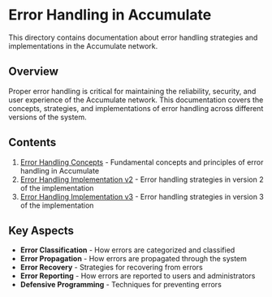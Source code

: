 # Error Handling in Accumulate

This directory contains documentation about error handling strategies and implementations in the Accumulate network.

## Overview

Proper error handling is critical for maintaining the reliability, security, and user experience of the Accumulate network. This documentation covers the concepts, strategies, and implementations of error handling across different versions of the system.

## Contents

1. [Error Handling Concepts](./01_concepts.md) - Fundamental concepts and principles of error handling in Accumulate
2. [Error Handling Implementation v2](./02_implementation_v2.md) - Error handling strategies in version 2 of the implementation
3. [Error Handling Implementation v3](./03_implementation_v3.md) - Error handling strategies in version 3 of the implementation

## Key Aspects

- **Error Classification** - How errors are categorized and classified
- **Error Propagation** - How errors are propagated through the system
- **Error Recovery** - Strategies for recovering from errors
- **Error Reporting** - How errors are reported to users and administrators
- **Defensive Programming** - Techniques for preventing errors
